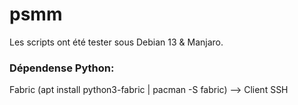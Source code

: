 # psmm
Les scripts ont été tester sous Debian 13 & Manjaro.

### Dépendense Python:
Fabric (apt install python3-fabric | pacman -S fabric) --> Client SSH